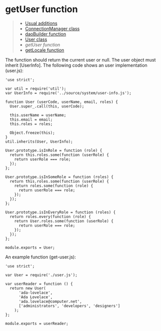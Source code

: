 # getUser function

> * [Usual additions](/application/additions)
> * [ConnectionManager class](connection-manager)
> * [daoBuilder function](dao-builder)
> * [User class](user)
> * _getUser function_
> * [getLocale function](get-locale)

The function should return the current user or null. The user object must inherit [UserInfo].
The following code shows an user implementation (user.js): 

```
'use strict';

var util = require('util');
var UserInfo = require('../source/system/user-info.js');

function User (userCode, userName, email, roles) {
  User.super_.call(this, userCode);

  this.userName = userName;
  this.email = email;
  this.roles = roles;

  Object.freeze(this);
}
util.inherits(User, UserInfo);

User.prototype.isInRole = function (role) {
  return this.roles.some(function (userRole) {
    return userRole === role;
  });
};

User.prototype.isInSomeRole = function (roles) {
  return this.roles.some(function (userRole) {
    return roles.some(function (role) {
      return userRole === role;
    });
  });
};

User.prototype.isInEveryRole = function (roles) {
  return roles.every(function (role) {
    return User.roles.some(function (userRole) {
      return userRole === role;
    });
  });
};

module.exports = User;
```

An example function (get-user.js):

```
'use strict';

var User = require('./user.js');

var userReader = function () {
  return new User(
      'ada-lovelace',
      'Ada Lovelace',
      'ada.lovelace@computer.net',
      ['administrators', 'developers', 'designers']
    );
};

module.exports = userReader;
```
